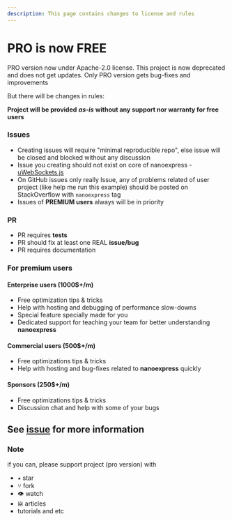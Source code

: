 ```yaml
---
description: This page contains changes to license and rules
---
```


# PRO is now FREE

PRO version now under Apache-2.0 license. This project is now deprecated and does not get updates. Only PRO version gets bug-fixes and improvements

But there will be changes in rules:

**Project will be provided** _**as-is**_ **without any support nor warranty for free users**

### Issues

* Creating issues will require "minimal reproducible repo", else issue will be closed and blocked without any discussion
* Issue you creating should not exist on core of nanoexpress - [uWebSockets.js](https://github.com/uNetworking/uWebSockets.js)
* On GitHub issues only really Issue, any of problems related of user project \(like help me run this example\) should be posted on StackOverflow with `nanoexpress` tag
* Issues of **PREMIUM users** always will be in priority

### PR

* PR requires **tests**
* PR should fix at least one REAL **issue/bug**
* PR requires documentation

### For premium users

#### Enterprise users \(1000$+/m\)

* Free optimization tips & tricks
* Help with hosting and debugging of performance slow-downs
* Special feature specially made for you
* Dedicated support for teaching your team for better understanding **nanoexpress**

#### Commercial users \(500$+/m\)

* Free optimizations tips & tricks
* Help with hosting and bug-fixes related to **nanoexpress** quickly

#### Sponsors \(250$+/m\)

* Free optimizations tips & tricks
* Discussion chat and help with some of your bugs

## See [issue](https://github.com/nanoexpress/pro/issues/44) for more information

### Note

if you can, please support project \(pro version\) with

* ⭑ star
* ⑂ fork
* 👁 watch
* 𝍇 articles
* tutorials and etc

